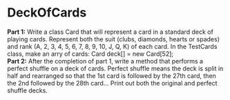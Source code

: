 # DeckOfCards
**Part 1:**
Write a class Card that will represent a card in a standard deck of playing cards. Represent both the suit (clubs, diamonds, hearts or spades) and rank (A, 2, 3, 4, 5, 6, 7, 8, 9, 10, J, Q, K) of each card. In the TestCards class, make an arry of cards: Card deck[] = new Card[52];\
**Part 2:**
After the completion of part 1, write a method that performs a perfect shuffle on a deck of cards. Perfect shuffle means the deck is split in half and rearranged so that the 1st card is followed by the 27th card, then the 2nd followed by the 28th card... Print out both the original and perfect shuffle decks.
